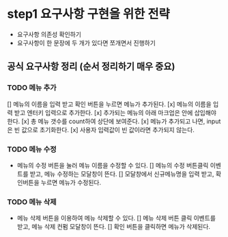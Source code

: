 # step1 요구사항 구현을 위한 전략

- 요구사항 의존성 확인하기
- 요구사항이 한 문장에 두 개가 있다면 쪼개면서 진행하기

## 공식 요구사항 정리 (순서 정리하기 매우 중요)

### TODO 메뉴 추가

[] 메뉴의 이름을 입력 받고 확인 버튼을 누르면 메뉴가 추가된다.
[x] 메뉴의 이름을 입력 받고 엔터키 입력으로 추가한다.
[x] 추가되는 메뉴의 아래 마크업은 <!-- <ul id="espresso-menu-list" class="mt-3 pl-0"></ul> --> 안에 삽입해야 한다.
[x] 총 메뉴 갯수를 count하여 상단에 보여준다.
[x] 메뉴가 추가되고 나면, input은 빈 값으로 초기화한다.
[x] 사용자 입력값이 빈 값이라면 추가되지 않는다.

### TODO 메뉴 수정

- 메뉴의 수정 버튼을 눌러 메뉴 이름을 수정할 수 있다.
  [] 메뉴의 수정 버튼클릭 이벤트를 받고, 메뉴 수정하는 모달창이 뜬다.
  [] 모달창에서 신규메뉴명을 입력 받고, 확인버튼을 누르면 메뉴가 수정된다.

### TODO 메뉴 삭제

- 메뉴 삭제 버튼을 이용하여 메뉴 삭제할 수 있다.
  [] 메뉴 삭제 버튼 클릭 이벤트를 받고, 메뉴 삭제 컨펌 모달창이 뜬다.
  [] 확인 버튼을 클릭하면 메뉴가 삭제된다.
